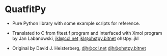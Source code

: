 # QuatfitPy

 * Pure Python library with some example scripts for reference.


 * Translated to C from fitest.f program and interfaced with Xmol program by Jan Labanowski,  jkl@ccl.net   jkl@ohstpy.bitnet   ohstpy::jkl
 * Original by David J. Heisterberg, djh@ccl.net    djh@ohstpy.bitnet
